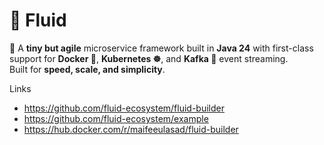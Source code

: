 # 🌊 Fluid

🚀 A **tiny but agile** microservice framework built in **Java 24** with first-class support for **Docker 🐳**, **Kubernetes ☸️**, and **Kafka 📨** event streaming.  
Built for **speed, scale, and simplicity**.

Links
 - https://github.com/fluid-ecosystem/fluid-builder
 - https://github.com/fluid-ecosystem/example
 - https://hub.docker.com/r/maifeeulasad/fluid-builder
